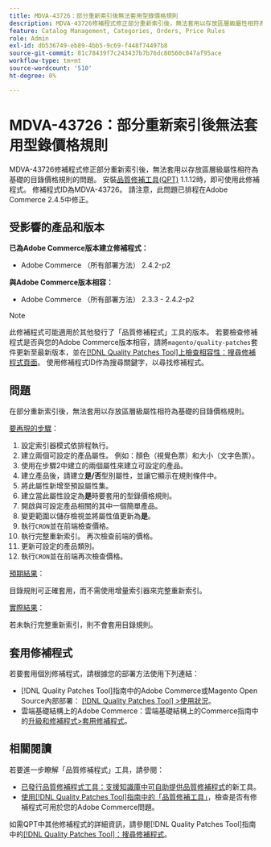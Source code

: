 ```yaml
---
title: MDVA-43726：部分重新索引後無法套用型錄價格規則
description: MDVA-43726修補程式修正部分重新索引後，無法套用以存放區層級屬性相符為基礎的目錄價格規則的問題。 安裝[Quality Patches Tool (QPT)](https://experienceleague.adobe.com/en/docs/commerce-knowledge-base/kb/announcements/commerce-announcements/magento-quality-patches-released-new-tool-to-self-serve-quality-patches) 1.1.12後，即可使用此修補程式。 修補程式ID為MDVA-43726。 請注意，此問題已排程在Adobe Commerce 2.4.5中修正。
feature: Catalog Management, Categories, Orders, Price Rules
role: Admin
exl-id: db536749-eb89-4bb5-9c69-f448f74497b8
source-git-commit: 81c78439f7c243437b7b76dc80560c847af95ace
workflow-type: tm+mt
source-wordcount: '510'
ht-degree: 0%

---
```


# MDVA-43726：部分重新索引後無法套用型錄價格規則

MDVA-43726修補程式修正部分重新索引後，無法套用以存放區層級屬性相符為基礎的目錄價格規則的問題。 安裝[品質修補工具(QPT)](https://experienceleague.adobe.com/en/docs/commerce-knowledge-base/kb/announcements/commerce-announcements/magento-quality-patches-released-new-tool-to-self-serve-quality-patches) 1.1.12時，即可使用此修補程式。 修補程式ID為MDVA-43726。 請注意，此問題已排程在Adobe Commerce 2.4.5中修正。

## 受影響的產品和版本

**已為Adobe Commerce版本建立修補程式：**

* Adobe Commerce （所有部署方法） 2.4.2-p2

**與Adobe Commerce版本相容：**

* Adobe Commerce （所有部署方法） 2.3.3 - 2.4.2-p2

>[!NOTE]
>
>此修補程式可能適用於其他發行了「品質修補程式」工具的版本。 若要檢查修補程式是否與您的Adobe Commerce版本相容，請將`magento/quality-patches`套件更新至最新版本，並在[[!DNL Quality Patches Tool]上檢查相容性：搜尋修補程式頁面](https://experienceleague.adobe.com/en/docs/commerce-knowledge-base/kb/announcements/commerce-announcements/magento-quality-patches-released-new-tool-to-self-serve-quality-patches)。 使用修補程式ID作為搜尋關鍵字，以尋找修補程式。

## 問題

在部分重新索引後，無法套用以存放區層級屬性相符為基礎的目錄價格規則。

<u>要再現的步驟</u>：

1. 設定索引器模式依排程執行。
1. 建立兩個可設定的產品屬性。 例如：顏色（視覺色票）和大小（文字色票）。
1. 使用在步驟2中建立的兩個屬性來建立可設定的產品。
1. 建立產品後，請建立&#x200B;**是/否**&#x200B;型別屬性，並讓它顯示在規則條件中。
1. 將此屬性新增至預設屬性集。
1. 建立當此屬性設定為&#x200B;**是**&#x200B;時要套用的型錄價格規則。
1. 開啟與可設定產品相關的其中一個簡單產品。
1. 變更範圍以儲存檢視並將屬性值更新為&#x200B;**是**。
1. 執行`CRON`並在前端檢查價格。
1. 執行完整重新索引。 再次檢查前端的價格。
1. 更新可設定的產品類別。
1. 執行`CRON`並在前端再次檢查價格。

<u>預期結果</u>：

目錄規則可正確套用，而不需使用增量索引器來完整重新索引。

<u>實際結果</u>：

若未執行完整重新索引，則不會套用目錄規則。

## 套用修補程式

若要套用個別修補程式，請根據您的部署方法使用下列連結：

* [!DNL Quality Patches Tool]指南中的Adobe Commerce或Magento Open Source內部部署： [[!DNL Quality Patches Tool] >使用狀況](/help/tools/quality-patches-tool/usage.md)。
* 雲端基礎結構上的Adobe Commerce：雲端基礎結構上的Commerce指南中的[升級和修補程式>套用修補程式](https://experienceleague.adobe.com/docs/commerce-cloud-service/user-guide/develop/upgrade/apply-patches.html)。

## 相關閱讀

若要進一步瞭解「品質修補程式」工具，請參閱：

* [已發行品質修補程式工具：支援知識庫中可自助提供品質修補程式](https://experienceleague.adobe.com/en/docs/commerce-knowledge-base/kb/announcements/commerce-announcements/magento-quality-patches-released-new-tool-to-self-serve-quality-patches)的新工具。
* [使用[!DNL Quality Patches Tool]指南中的「品質修補工具」](/help/tools/quality-patches-tool/patches-available-in-qpt/check-patch-for-magento-issue-with-magento-quality-patches.md)，檢查是否有修補程式可用於您的Adobe Commerce問題。

如需QPT中其他修補程式的詳細資訊，請參閱[!DNL Quality Patches Tool]指南中的[[!DNL Quality Patches Tool]：搜尋修補程式](https://experienceleague.adobe.com/tools/commerce-quality-patches/index.html)。
